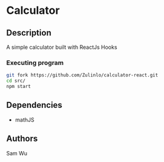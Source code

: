 # Calculator

## Description
A simple calculator built with ReactJs Hooks

### Executing program

```bash
git fork https://github.com/Zulinlo/calculator-react.git
cd src/
npm start
```

## Dependencies
* mathJS

## Authors

Sam Wu
